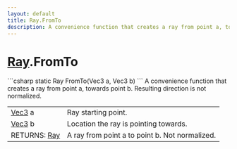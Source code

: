 ```yaml
---
layout: default
title: Ray.FromTo
description: A convenience function that creates a ray from point a, towards point b. Resulting direction is not normalized.
---
```

# [Ray]({{site.url}}/Pages/Reference/Ray.html).FromTo

<div class='signature' markdown='1'>
```csharp
static Ray FromTo(Vec3 a, Vec3 b)
```
A convenience function that creates a ray from point a,
towards point b. Resulting direction is not normalized.
</div>

|  |  |
|--|--|
|[Vec3]({{site.url}}/Pages/Reference/Vec3.html) a|Ray starting point.|
|[Vec3]({{site.url}}/Pages/Reference/Vec3.html) b|Location the ray is pointing towards.|
|RETURNS: [Ray]({{site.url}}/Pages/Reference/Ray.html)|A ray from point a to point b. Not normalized.|




